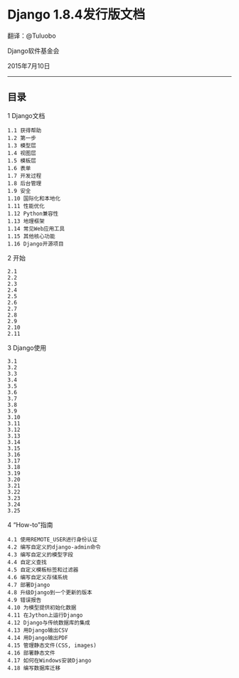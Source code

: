 # Django 1.8.4发行版文档 #

翻译：@Tuluobo

Django软件基金会

2015年7月10日

----------
目录
----------
1 Django文档
	
	1.1 获得帮助
	1.2 第一步
	1.3 模型层
	1.4 视图层
	1.5 模板层
	1.6 表单
	1.7 开发过程
	1.8 后台管理
	1.9 安全
	1.10 国际化和本地化
	1.11 性能优化
	1.12 Python兼容性
	1.13 地理框架
	1.14 常见Web应用工具
	1.15 其他核心功能
	1.16 Django开源项目
2 开始

	2.1 
	2.2
	2.3
	2.4
	2.5
	2.6
	2.7
	2.8
	2.9
	2.10
	2.11
3 Django使用

	3.1
	3.2
	3.3
	3.4
	3.5
	3.6
	3.7
	3.8
	3.9
	3.10
	3.11
	3.12
	3.13
	3.14
	3.15
	3.16
	3.17
	3.18
	3.19
	3.20
	3.21
	3.22
	3.23
	3.24
	3.25
4 “How-to”指南

	4.1 使用REMOTE_USER进行身份认证
	4.2 编写自定义的django-admin命令  
	4.3 编写自定义的模型字段 
	4.4 自定义查找
	4.5 自定义模板标签和过滤器 
	4.6 编写自定义存储系统 
	4.7 部署Django 
	4.8 升级Django到一个更新的版本 
	4.9 错误报告 
	4.10 为模型提供初始化数据 
	4.11 在Jython上运行Django 
	4.12 Django与传统数据库的集成  
	4.13 用Django输出CSV 
	4.14 用Django输出PDF
	4.15 管理静态文件(CSS, images)
	4.16 部署静态文件 
	4.17 如何在Windows安装Django
	4.18 编写数据库迁移 

